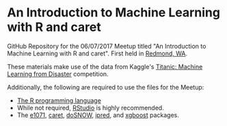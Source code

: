 # An Introduction to Machine Learning with R and caret

GitHub Repository for the 06/07/2017 Meetup titled "An Introduction to Machine Learning with R and caret". First held in [Redmond, WA](https://www.meetup.com/data-science-dojo/events/239730653/).

These materials make use of the data from Kaggle's [Titanic: Machine Learning from Disaster](https://www.kaggle.com/c/titanic) competition.

Additionally, the following are required to use the files for the Meetup:

* [The R programming language](https://cran.rstudio.com/)
* While not required, [RStudio](https://www.rstudio.com/products/rstudio/download/) is highly recommended.
* The [e1071](https://cran.r-project.org/web/packages/e1071/index.html), [caret](https://cran.r-project.org/web/packages/caret/index.html), [doSNOW](https://cran.r-project.org/web/packages/doSNOW/index.html), [ipred](https://cran.r-project.org/web/packages/ipred/index.html), and [xgboost](https://cran.r-project.org/web/packages/xgboost/index.html) packages.


